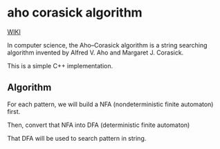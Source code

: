 # aho corasick algorithm

[WIKI](https://en.wikipedia.org/wiki/Aho–Corasick_algorithm)

In computer science, the Aho–Corasick algorithm is a string searching algorithm invented by Alfred V. Aho and Margaret J. Corasick.

This is a simple C++ implementation.

## Algorithm

For each pattern, we will build a NFA (nondeterministic finite automaton) first.

Then, convert that NFA into DFA (deterministic finite automaton)

That DFA will be used to search pattern in string.

